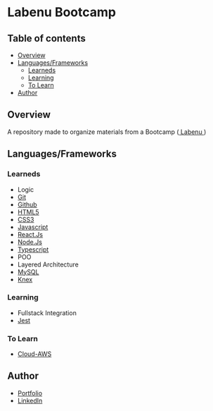 # Labenu Bootcamp

## Table of contents

- [Overview](#overview)
- [Languages/Frameworks](#languages/frameworks)
  - [Learneds](#learneds)
  - [Learning](#learning)
  - [To Learn](#to-learn)
- [Author](#author)

## Overview

A repository made to organize materials from a Bootcamp (<a href="https://github.com/labenuexercicios"> Labenu </a>)

## Languages/Frameworks

### Learneds

- Logic
- [Git](https://git-scm.com)
- [Github](https://github.com)
- [HTML5](https://developer.mozilla.org/en-US/docs/Glossary/HTML5)
- [CSS3](https://developer.mozilla.org/pt-BR/docs/Web/CSS)
- [Javascript](https://www.javascript.com)
- [React.Js](https://reactjs.org)
- [Node.Js](https://nodejs.org)
- [Typescript](https://typescriptlang.org)
- POO
- Layered Architecture
- [MySQL](https://www.mysql.com)
- [Knex](https://knexjs.org)

### Learning

- Fullstack Integration
- [Jest](https://jestjs.io)

### To Learn

- [Cloud-AWS](https://aws.amazon.com)

## Author

- [Portfolio](https://ruanheleno.github.io)
- [LinkedIn](https://www.linkedin.com/in/ruanheleno/)